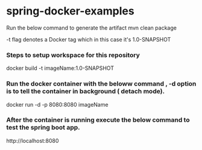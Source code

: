 # spring-docker-examples
 Run the below command to generate the artifact
 mvn clean package
 
 -t flag denotes a Docker tag which in this case it's 1.0-SNAPSHOT
 
 ### Steps to setup workspace for this repository
 docker build -t imageName:1.0-SNAPSHOT
 
 
 ### Run the docker container with the beloww command , -d option is to tell the container in background ( detach mode).
 
 docker run -d -p 8080:8080 imageName
 
 ### After the container is running execute the below command to test the spring boot app.
 
 http://localhost:8080
 

      
      
